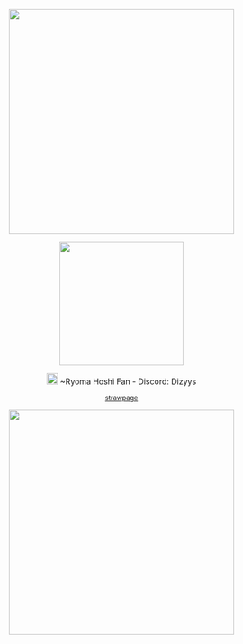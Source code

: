 </p>
<p align="center">
<img width=400 src="https://github.com/user-attachments/assets/40e06041-49c0-44d4-947c-5dcbdfac14b3"
</p>

<p align="center">
<img width=220 src="https://github.com/user-attachments/assets/42d60ab9-007b-41a2-b1ca-45aa294ef7ee"
</p>

 
<div align="center">

<div align="center">
  <div align="center"> 

<p align ="center"> <img width="20" height="20" src = "https://github.com/user-attachments/assets/73c6e08a-3093-4ad9-8d24-97df6a4217b2"> ~Ryoma Hoshi Fan - Discord: Dizyys </p> 

 <sup>[strawpage](https://d1zyys.straw.page/)
</p>
<p align="center">
<img width=400 src="https://github.com/user-attachments/assets/90f351fa-413b-467c-869b-03e059be739f"
</p>
